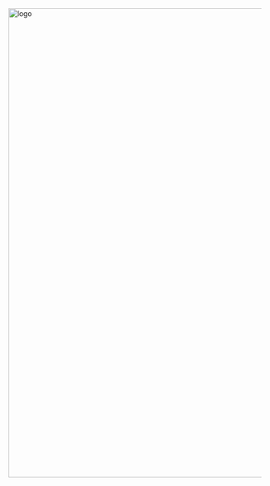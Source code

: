 
<img width="933" alt="logo" src="https://github.com/user-attachments/assets/af4b24e1-5b70-44ee-bd2f-f167fc9fe94c">
